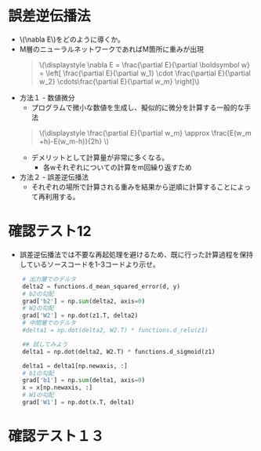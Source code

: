 <script type="text/x-mathjax-config">MathJax.Hub.Config({tex2jax:{inlineMath:[['\$','\$'],['\\(','\\)']],processEscapes:true},CommonHTML: {matchFontHeight:false}});</script>
<script type="text/javascript" async src="https://cdnjs.cloudflare.com/ajax/libs/mathjax/2.7.1/MathJax.js?config=TeX-MML-AM_CHTML"></script>


# 誤差逆伝播法
- \\\(\nabla E\\\)をどのように導くか。
- M層のニューラルネットワークであればM箇所に重みが出現
  > \\\(\displaystyle \nabla E = \frac{\partial E}{\partial \boldsymbol w} = \left[ \frac{\partial E}{\partial w_1} \cdot \frac{\partial E}{\partial w_2} \cdots\frac{\partial E}{\partial w_m} \right]\\\)
- 方法１ - 数値微分
  - プログラムで微小な数値を生成し、擬似的に微分を計算する一般的な手法
  > \\\(\displaystyle \frac{\partial E}{\partial w_m} \approx \frac{E(w_m +h)-E(w_m-h)}{2h} \\\)
  - デメリットとして計算量が非常に多くなる。
    - 各wそれぞれについての計算をm回繰り返すため
- 方法２ - 誤差逆伝播法
  - それぞれの場所で計算される重みを結果から逆順に計算することによって再利用する。

# 確認テスト12
- 誤差逆伝播法では不要な再起処理を避けるため、既に行った計算過程を保持しているソースコードを1-3コードより示せ。
```python
    # 出力層でのデルタ
    delta2 = functions.d_mean_squared_error(d, y)
    # b2の勾配
    grad['b2'] = np.sum(delta2, axis=0)
    # W2の勾配
    grad['W2'] = np.dot(z1.T, delta2)
    # 中間層でのデルタ
    #delta1 = np.dot(delta2, W2.T) * functions.d_relu(z1)

    ## 試してみよう
    delta1 = np.dot(delta2, W2.T) * functions.d_sigmoid(z1)

    delta1 = delta1[np.newaxis, :]
    # b1の勾配
    grad['b1'] = np.sum(delta1, axis=0)
    x = x[np.newaxis, :]
    # W1の勾配
    grad['W1'] = np.dot(x.T, delta1)
```
# 確認テスト１３